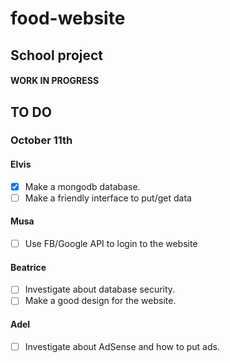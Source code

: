 # food-website
## School project


#### WORK IN PROGRESS


## TO DO

### October 11th

#### Elvis
- [x] Make a mongodb database.
- [ ] Make a friendly interface to put/get data

#### Musa
- [ ] Use FB/Google API to login to the website

#### Beatrice
- [ ] Investigate about database security.
- [ ] Make a good design for the website.

#### Adel
- [ ] Investigate about AdSense and how to put ads.
